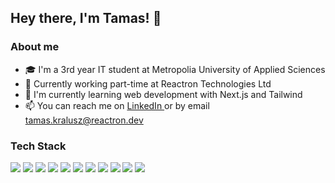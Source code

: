   
<h2> Hey there, I'm Tamas! 👋 </h2>

<h3 >About me </h3> 
  
-  🎓 I'm a 3rd year IT student at Metropolia University of Applied Sciences
-  💼 Currently working part-time at Reactron Technologies Ltd
-  🌱 I'm currently learning web development with Next.js and Tailwind
-  📫 You can reach me on <a href="https://linkedin.com/in/tkralusz" target="blank"> LinkedIn </a> or by email tamas.kralusz@reactron.dev

<h3> Tech Stack </h3> 
<p>
  <img src="https://img.shields.io/badge/-TypeScript-black?style=flat-square&logo=typescript"/>
  <img src="https://img.shields.io/badge/-React-black?style=flat-square&logo=react"/>
  <img src="https://img.shields.io/badge/-Nextjs-black?style=flat-square&logo=Next.js"/>
  
  <img src="https://img.shields.io/badge/-JavaScript-black?style=flat-square&logo=javascript"/>
  <img src="https://img.shields.io/badge/-Kotlin-black?style=flat-square&logo=kotlin"/>
  <img src="https://img.shields.io/badge/-Swift-black?style=flat-square&logo=swift"/>
  <img src="https://img.shields.io/badge/-HTML5-E34F26?style=flat-square&logo=html5&logoColor=white"/>
  <img src="https://img.shields.io/badge/-CSS3-1572B6?style=flat-square&logo=css3"/>
  <img src="https://img.shields.io/badge/-MySQL-black?style=flat-square&logo=mysql"/>
  <img src="https://img.shields.io/badge/-Nodejs-black?style=flat-square&logo=Node.js"/>
  <img src="https://img.shields.io/badge/-Git-black?style=flat-square&logo=git"/>
</p>
